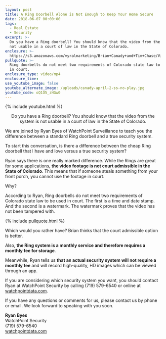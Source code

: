 ```yaml
---
layout: post
title: A Ring Doorbell Alone is Not Enough to Keep Your Home Secure
date: 2018-06-07 00:00:00
tags:
  - Real Estate
  - Security
excerpt: >-
  Do you have a Ring doorbell? You should know that the video from the system is
  not usable in a court of law in the State of Colorado.
enclosure: >-
  https://s3.amazonaws.com/vyralmarketing/Brian+Canady+and+Tim+Chase/Videos/A+Ring+Doorbell+Alone+is+Not+Enough+to+Keep+Your+Home+Secure.mp4
pullquote: >-
  Ring doorbells do not meet two requirements of Colorado state law to be used
  in court.
enclosure_type: video/mp4
enclosure_time:
use_youtube_image: false
youtube_alternate_image: /uploads/canady-april-2-ss-no-play.jpg
youtube_code: oQ1O5_zHGw0
---
```


{% include youtube.html %}

<center> Do you have a Ring doorbell? You should know that the video from the system is not usable in a court of law in the State of Colorado.</center>

We are joined by Ryan Byes of WatchPoint Surveillance to teach you the difference between a standard Ring doorbell and a true security system.

To start this conversation, is there a difference between the cheap Ring doorbell that I have and love versus a true security system?

Ryan says there is one really marked difference. While the Rings are great for some applications, **the video footage is not court admissible in the State of Colorado**. This means that if someone steals something from your front porch, you cannot use the footage in court.

Why?

According to Ryan, Ring doorbells do not meet two requirements of Colorado state law to be used in court. The first is a time and date stamp. And the second is a watermark. The watermark proves that the video has not been tampered with.

{% include pullquote.html %}

Which would you rather have? Brian thinks that the court admissible option is better.

Also, **the Ring system is a monthly service and therefore requires a monthly fee for storage**.

Meanwhile, Ryan tells us **that an actual security system will not require a monthly fee** and will record high-quality, HD images which can be viewed through an app.

If you are considering which security system you want, you should contact Ryan at WatchPoint Security by calling (719) 579-6540 or online at [watchpointdata.com](https://www.watchpointdata.com/).

If you have any questions or comments for us, please contact us by phone or email. We look forward to speaking with you soon.

**Ryan Byes**<br>WatchPoint Security<br>(719) 579-6540<br>[watchpointdata.com](https://www.watchpointdata.com/)